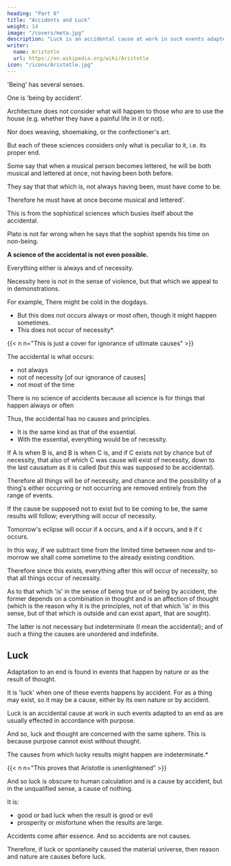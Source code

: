 ```yaml
---
heading: "Part 8"
title: "Accidents and Luck"
weight: 14
image: "/covers/meta.jpg"
description: "Luck is an accidental cause at work in such events adapted to an end as are usually effected in accordance with purpose"
writer:
  name: Aristotle 
  url: https://en.wikipedia.org/wiki/Aristotle
icon: "/icons/Aristotle.jpg"
---
```




'Being' has several senses. 


One is 'being by accident'. <!-- , we must consider first that which 'is' in this sense. Evidently none of the traditional sciences busies itself about the accidental. --> 

Architecture does not consider what will happen to those who are to use the house (e.g. whether they have a painful life in it or not).

Nor does weaving, shoemaking, or the confectioner's art.

But each of these sciences considers only what is peculiar to it, i.e. its proper end. 

Some say that when a musical person becomes lettered, he will be both musical and lettered at once, not having been both before.

They say that that which is, not always having been, must have come to be.

Therefore he must have at once become musical and lettered'.

This is from the sophistical sciences which busies itself about the accidental.

Plato is not far wrong when he says that the sophist spends his time on non-being.

**A science of the accidental is not even possible.** 

Everything either is always and of necessity. 

Necessity here is not in the sense of violence, but that which we appeal to in demonstrations. 

<!-- , or is for the most part, or is neither for the most part, nor always and of necessity, but merely as it chances. -->

For example, There might be cold in the dogdays. 
- But this does not occurs always or most often, though it might happen sometimes.
- This does not occur of necessity*.


{{< n n="This is just a cover for ignorance of ultimate causes" >}}


The accidental is what occurs:
- not always
- not of necessity [of our ignorance of causes]
- not most of the time

There is no science of accidents because all science is for things that happen always or often<!--  for the most part -->
<!-- , but the accidental is in neither of these classes. -->

Thus, the accidental has <!-- "Evidently there are --> no causes and principles. 
- It is the same kind as that of the essential. 
- With the essential, everything would be of necessity. 

If A is when B is, and B is when C is, and if C exists not by chance but of necessity, that also of which C was cause will exist of necessity, down to the last causatum as it is called (but this was supposed to be accidental). 

Therefore all things will be of necessity, and chance and the possibility of a thing's either occurring or not occurring are removed entirely from the range of events. 

If the cause be supposed not to exist but to be coming to be, the same results will follow; everything will occur of necessity. 

Tomorrow's eclipse will occur if `A` occurs, and `A` if `B` occurs, and `B` if `C` occurs.

In this way, if we subtract time from the limited time between now and to-morrow we shall come sometime to the already existing condition. 

Therefore since this exists, everything after this will occur of necessity, so that all things occur of necessity.

As to that which 'is' in the sense of being true or of being by accident, the former depends on a combination in thought and is an affection of thought (which is the reason why it is the principles, not of that which 'is' in this sense, but of that which is outside and can exist apart, that are sought).

The latter is not necessary but indeterminate (I mean the accidental); and of such a thing the causes are unordered and indefinite.


## Luck

Adaptation to an end is found in events that happen by nature or as the result of thought. 

It is 'luck' when one of these events happens by accident. For as a thing may exist, so it may be a cause, either by its own nature or by accident.

Luck is an accidental cause at work in such events adapted to an end as are usually effected in accordance with purpose. 

And so, luck and thought are concerned with the same sphere. This is because purpose cannot exist without thought. 

The causes from which lucky results might happen are indeterminate.*

{{< n n="This proves that Aristotle is unenlightened" >}}


And so luck is obscure to human calculation and is a cause by accident, but in the unqualified sense, a cause of nothing. 

It is:
- good or bad luck when the result is good or evil
- prosperity or misfortune when the results are large.

<!-- Since nothing accidental is prior to the essential,  -->

Accidents come after essence. And so accidents are not causes. 

<!-- neither are accidental causes prior.  -->

Therefore, if luck or spontaneity caused the material universe, then reason and nature are causes before luck.

